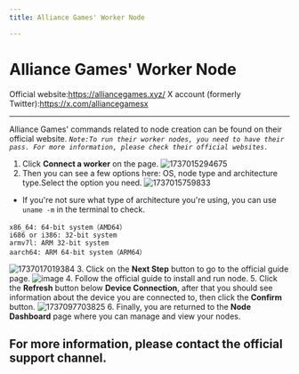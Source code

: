 ```yaml
---
title: Alliance Games' Worker Node

---
```


# Alliance Games' Worker Node
Official website:https://alliancegames.xyz/
X account (formerly Twitter):https://x.com/alliancegamesx


---
Alliance Games' commands related to node creation can be found on their official website.
*`Note:To run their worker nodes, you need to have their pass. For more information, please check their official websites.`*
1. Click **Connect a worker** on the page.
![1737015294675](https://hackmd.io/_uploads/B1JMxHUwkl.png)
2. Then you can see a few options here: OS, node type and architecture type.Select the option you need.
![1737015759833](https://hackmd.io/_uploads/Sk-5EBUwJe.png)
* If you're not sure what type of architecture you're using, you can use `uname -m` in the terminal to check.
```
x86_64: 64-bit system（AMD64）
i686 or i386: 32-bit system
armv7l: ARM 32-bit system
aarch64: ARM 64-bit system（ARM64）
```
![1737017019384](https://hackmd.io/_uploads/ry0a8H8D1x.png)
3. Click on the **Next Step** button to go to the official guide page.
![image](https://hackmd.io/_uploads/HJmztSUPyx.png)
4. Follow the official guide to install and run node.
5. Click the **Refresh** button below **Device Connection**, after that you should see information about the device you are connected to, then click the **Confirm** button.
![1737097703825](https://hackmd.io/_uploads/SybTzFwvkg.png)
6. Finally, you are returned to the **Node Dashboard** page where you can manage and view your nodes.

## For more information, please contact the official support channel.